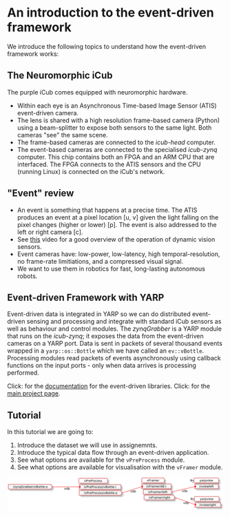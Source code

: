 # An introduction to the event-driven framework
We introduce the following topics to understand how the event-driven framework works:

## The Neuromorphic iCub
The purple iCub comes equipped with neuromorphic hardware.
- Within each eye is an Asynchronous Time-based Image Sensor (ATIS) event-driven camera.
- The lens is shared with a high resolution frame-based camera (Python) using a beam-splitter to expose both sensors to the same light. Both cameras "see" the same scene.
- The frame-based cameras are connected to the _icub-head_ computer.
- The event-based cameras are connected to the specialised _icub-zynq_ computer. This chip contains both an FPGA and an ARM CPU that are interfaced. The FPGA connects to the ATIS sensors and the CPU (running Linux) is connected on the iCub's network.

## "Event" review
- An event is something that happens at a precise time. The ATIS produces an event at a pixel location [u, v] given the light falling on the pixel changes (higher or lower) [p]. The event is also addressed to the left or right camera [c].
- See [this](https://www.youtube.com/watch?v=kPCZESVfHoQ) video for a good overview of the operation of dynamic vision sensors.
- Event cameras have: low-power, low-latency, high temporal-resolution, no frame-rate limitiations, and a compressed visual signal.
- We want to use them in robotics for fast, long-lasting autonomous robots.

## Event-driven Framework with YARP
Event-driven data is integrated in YARP so we can do distributed event-driven sensing and processing and integrate with standard iCub sensors as well as behaviour and control modules. The *zynqGrabber* is a YARP module that runs on the _icub-zynq_; it exposes the data from the event-driven cameras on a YARP port. Data is sent in packets of several thousand events wrapped in a ``yarp::os::Bottle`` which we have called an ``ev::vBottle``. Processing modules read packets of events asynchronously using callback functions on the input ports - only when data arrives is processing performed. 

Click: for the [documentation](http://robotology.github.io/event-driven/doxygen/doc/html/index.html) for the event-driven libraries.
Click: for the [main project page](https://github.com/robotology/event-driven).

## Tutorial
In this tutorial we are going to:
1. Introduce the dataset we will use in assignemnts.
2. Introduce the typical data flow through an event-driven application.
3. See what options are available for the ``vPreProcess`` module.
4. See what options are available for visualisation with the ``vFramer`` module.

![Application Layout](https://github.com/vvv-school/tutorial_event-driven-framework/blob/master/misc/app_event-driven-framework.png "Application Layout")



